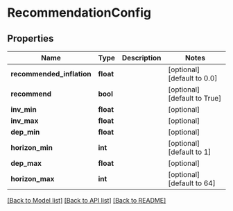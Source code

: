 # RecommendationConfig

## Properties
Name | Type | Description | Notes
------------ | ------------- | ------------- | -------------
**recommended_inflation** | **float** |  | [optional] [default to 0.0]
**recommend** | **bool** |  | [optional] [default to True]
**inv_min** | **float** |  | [optional] 
**inv_max** | **float** |  | [optional] 
**dep_min** | **float** |  | [optional] 
**horizon_min** | **int** |  | [optional] [default to 1]
**dep_max** | **float** |  | [optional] 
**horizon_max** | **int** |  | [optional] [default to 64]

[[Back to Model list]](../README.md#documentation-for-models) [[Back to API list]](../README.md#documentation-for-api-endpoints) [[Back to README]](../README.md)


